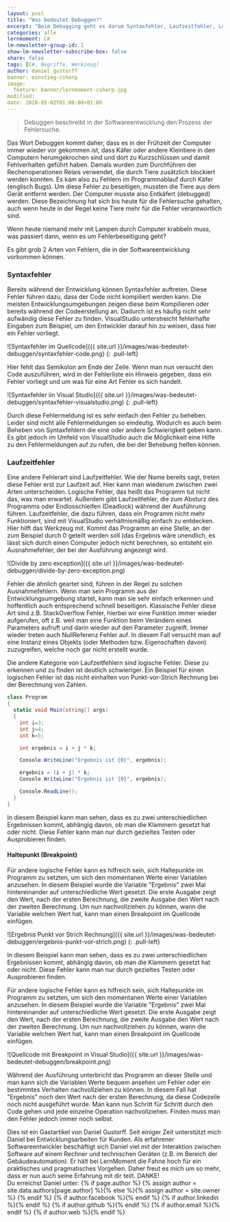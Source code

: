 ```yaml
---
layout: post
title: "Was bedeutet Debuggen?"
excerpt: "Beim Debugging geht es darum Syntaxfehler, Laufzeitfehler, Logikfehler und Ausnahmefehler zu beseitigen. Die Grundlagen und insbesondere wie du Haltepunkte (Breakpoints) verwendest, erfährst du in diesem Artikel."
categories: alle
lernmoment: C#
lm-newsletter-group-id: 1
show-lm-newsletter-subscribe-box: false
share: false
tags: [C#, Begriffe, Werkzeug]
author: daniel_gustorff
banner: einstieg-csharp
image:
  feature: banner/lernmoment-csharp.jpg
modified:
date: 2018-05-02T01:00:00+01:00
---
```


> Debuggen beschreibt in der Softwareentwicklung den Prozess der Fehlersuche.

Das Wort Debuggen kommt daher, dass es in der Frühzeit der Computer immer wieder vor gekommen ist, dass Käfer oder andere Kleintiere in den Computern herumgekrochen sind und dort zu Kurzschlüssen und damit Fehlverhalten geführt haben. Damals wurden zum Durchführen der Rechenoperationen Relais verwendet, die durch Tiere zusätzlich blockiert werden konnten. Es kam also zu Fehlern im Programmablauf durch Käfer (englisch Bugs). Um diese Fehler zu beseitigen, mussten die Tiere aus dem Gerät entfernt werden. Der Computer musste also Entkäfert (debugged) werden. Diese Bezeichnung hat sich bis heute für die Fehlersuche gehalten, auch wenn heute in der Regel keine Tiere mehr für die Fehler verantwortlich sind.

Wenn heute niemand mehr mit Lampen durch Computer krabbeln muss, was passiert dann, wenn es um Fehlerbeseitigung geht? 

Es gibt grob 2 Arten von Fehlern, die in der Softwareentwicklung vorkommen können. 

### Syntaxfehler

Bereits während der Entwicklung können Syntaxfehler auftreten. Diese Fehler führen dazu, dass der Code nicht kompiliert werden kann. Die meisten Entwicklungsumgebungen zeigen diese beim Kompilieren oder bereits während der Codeerstellung an. Dadurch ist es häufig nicht sehr aufwändig diese Fehler zu finden. VisualStudio unterstreicht fehlerhafte Eingaben zum Beispiel, um den Entwickler darauf hin zu weisen, dass hier ein Fehler vorliegt.

![Syntaxfehler im Quellcode]({{ site.url }}/images/was-bedeutet-debuggen/syntaxfehler-code.png)
{: .pull-left}

Hier fehlt das Semikolon am Ende der Zeile. Wenn man nun versucht den Code auszuführen, wird in der Fehlerliste ein Hinweis gegeben, dass ein Fehler vorliegt und um was für eine Art Fehler es sich handelt.

![Syntaxfehler iin Visual Studio]({{ site.url }}/images/was-bedeutet-debuggen/syntaxfehler-visualstudio.png)
{: .pull-left}

Durch diese Fehlermeldung ist es sehr einfach den Fehler zu beheben. Leider sind nicht alle Fehlermeldungen so eindeutig. Wodurch es auch beim Beheben von Syntaxfehlern die eine oder andere Schwierigkeit geben kann. Es gibt jedoch im Umfeld von VisualStudio auch die Möglichkeit eine Hilfe zu den Fehlermeldungen auf zu rufen, die bei der Behebung helfen können.

### Laufzeitfehler

Eine andere Fehlerart sind Laufzeitfehler. Wie der Name bereits sagt, treten diese Fehler erst zur Laufzeit auf. Hier kann man wiederum zwischen zwei Arten unterscheiden. Logische Fehler, das heißt das Programm tut nicht das, was man erwartet. Außerdem gibt Laufzeitfehler, die zum Absturz des Programms oder Endlosschleifen (Deadlock) während der Ausführung führen. Laufzeitfehler, die dazu führen, dass ein Programm nicht mehr Funktioniert, sind mit VisualStudio verhältnismäßig einfach zu entdecken. Hier hilft das Werkzeug mit. Kommt das Programm an eine Stelle, an der zum Beispiel durch 0 geteilt werden soll (das Ergebnis wäre unendlich, es lässt sich durch einen Computer jedoch nicht berechnen, so entsteht ein Ausnahmefehler, der bei der Ausführung angezeigt wird.

![Divide by zero exception]({{ site.url }}/images/was-bedeutet-debuggen/divide-by-zero-exception.png)

Fehler die ähnlich geartet sind, führen in der Regel zu solchen Ausnahmefehlern. Wenn man sein Programm aus der Entwicklungsumgebung startet, kann man sie sehr einfach erkennen und hoffentlich auch entsprechend schnell beseitigen. Klassische Fehler diese Art sind z.B. StackOverflow Fehler, hierbei wir eine Funktion immer wieder aufgerufen, oft z.B. weil man eine Funktion beim Verändern eines Parameters aufruft und darin wieder auf den Parameter zugreift. Immer wieder treten auch NullReferenz Fehler auf. In diesem Fall versucht man auf eine Instanz eines Objekts (oder Methoden bzw. Eigenschaften davon) zuzugreifen, welche noch gar nicht erstellt wurde.

Die andere Kategorie von Laufzeitfehlern sind logische Fehler. Diese zu erkennen und zu finden ist deutlich schwieriger. Ein Beispiel für einen logischen Fehler ist das nicht einhalten von Punkt-vor-Strich Rechnung bei der Berechnung von Zahlen.

```cs
class Program
{
  static void Main(string[] args)
  {
    int i=3;
    int j=4;
    int k=5;

    int ergebnis = i + j * k;

    Console.WriteLine("Ergebnis ist {0}", ergebnis);

    ergebnis = (i + j) * k;
    Console.WriteLine("Ergebnis ist {0}", ergebnis);

    Console.ReadLine();    
  }
}
```

In diesem Beispiel kann man sehen, dass es zu zwei unterschiedlichen Ergebnissen kommt, abhängig davon, ob man die Klammern gesetzt hat oder nicht. Diese Fehler kann man nur durch gezieltes Testen oder Ausprobieren finden.

#### Haltepunkt (Breakpoint)

Für andere logische Fehler kann es hilfreich sein, sich Haltepunkte im Programm zu setzten, um sich den momentanen Werte einer Variablen anzusehen. In diesem Beispiel wurde die Variable "Ergebnis" zwei Mal hintereinander auf unterschiedliche Wert gesetzt. Die erste Ausgabe zeigt den Wert, nach der ersten Berechnung, die zweite Ausgabe den Wert nach der zweiten Berechnung. Um nun nachvollziehen zu können, wann die Variable welchen Wert hat, kann man einen Breakpoint im Quellcode einfügen.

![Ergebnis Punkt vor Strich Rechnung]({{ site.url }}/images/was-bedeutet-debuggen/ergebnis-punkt-vor-strich.png)
{: .pull-left}

In diesem Beispiel kann man sehen, dass es zu zwei unterschiedlichen Ergebnissen kommt, abhängig davon, ob man die Klammern gesetzt hat oder nicht. Diese Fehler kann man nur durch gezieltes Testen oder Ausprobieren finden.

Für andere logische Fehler kann es hilfreich sein, sich Haltepunkte im Programm zu setzten, um sich den momentanen Werte einer Variablen anzusehen. In diesem Beispiel wurde die Variable "Ergebnis" zwei Mal hintereinander auf unterschiedliche Wert gesetzt. Die erste Ausgabe zeigt den Wert, nach der ersten Berechnung, die zweite Ausgabe den Wert nach der zweiten Berechnung. Um nun nachvollziehen zu können, wann die Variable welchen Wert hat, kann man einen Breakpoint im Quellcode einfügen.

![Quellcode mit Breakpoint in Visual Studio]({{ site.url }}/images/was-bedeutet-debuggen/breakpoint.png)

Während der Ausführung unterbricht das Programm an dieser Stelle und man kann sich die Variablen Werte bequem ansehen um Fehler oder ein bestimmtes Verhalten nachvollziehen zu können. In diesem Fall hat "Ergebnis" noch den Wert nach der ersten Berechnung, da diese Codezeile noch nicht ausgeführt wurde. Man kann nun Schritt für Schritt durch den Code gehen und jede einzelne Operation nachvollziehen. Finden muss man den Fehler jedoch immer noch selbst.

<div class="notice">
  Dies ist ein Gastartikel von Daniel Gustorff. Seit einiger Zeit unterstützt mich Daniel bei Entwicklungsarbeiten für Kunden. Als erfahrener Softwareentwickler beschäftigt sich Daniel viel mit der Interaktion zwischen Software auf einem Rechner und technischen Geräten (z.B. im Bereich der Gebäudeautomation). Er hält bei LernMoment die Fahne hoch für ein praktisches und pragmatisches Vorgehen. Daher freut es mich um so mehr, dass er nun auch seine Erfahrung mit dir teilt. DANKE!
  <br>
  Du erreichst Daniel unter: 
  {% if page.author %}
    {% assign author = site.data.authors[page.author] %}{% else %}{% assign author = site.owner %}
  {% endif %}
  {% if author.facebook %}<a href="http://facebook.com/{{ author.facebook }}" title="{{ author.name}} auf Facebook" target="_blank"><i class="fa fa-facebook-square"></i></a>{% endif %}
	{% if author.linkedin %}<a href="http://linkedin.com/in/{{ author.linkedin }}" title="{{ author.name}} auf LinkedIn" target="_blank"><i class="fa fa-linkedin-square"></i></a>{% endif %}
	{% if author.github %}<a href="http://github.com/{{ author.github }}" title="{{ author.name}} auf Github" target="_blank"><i class="fa fa-github-square"></i></a>{% endif %}
	{% if author.email %}<a href="mailto:{{ author.email }}" title="Schreib {{ author.name}} eine Mail" target="_blank"><i class="fa fa-envelope-square"></i></a>{% endif %}
	{% if author.web %}<a href="{{ author.web }}" title="Webseite von {{ author.name}}" target="_blank"><i class="fa fa-external-link-square"></i></a>{% endif %}	 
</div>

